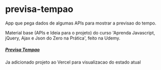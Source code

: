 # previsa-tempao
App que pega dados de algumas APIs para mostrar a previsao do tempo. 

Material base (APIs e Ideia para o projeto) do curso 'Aprenda Javascript, jQuery, Ajax e Json do Zero na Prática', feito na Udemy.


##### [Previsa Tempao](https://previsa-tempao.vercel.app)
Ja adicionado projeto ao Vercel para visualizacao do estado atual
